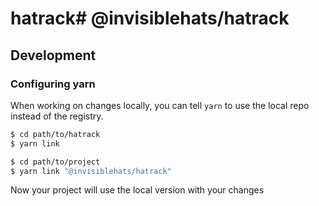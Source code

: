 # hatrack# @invisiblehats/hatrack
## Development

### Configuring yarn

When working on changes locally, you can tell `yarn` to use the local repo instead of the registry.

```bash
$ cd path/to/hatrack
$ yarn link

$ cd path/to/project
$ yarn link "@invisiblehats/hatrack"
```

Now your project will use the local version with your changes